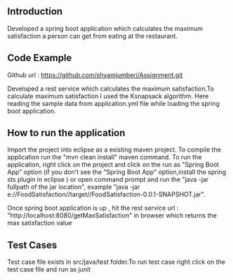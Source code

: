 ## Introduction

Developed a spring boot application which calculates the maximum satisfaction a person can get from eating at the restaurant.

## Code Example

Github url : https://github.com/shyamjumberi/Assignment.git

Developed a rest service which calculates the maximum satisfaction.To calculate maximum satisfaction I used the Ksnapsack algorithm.
Here reading the sample data from application.yml file while loading the spring boot application.

## How to run the application
Import the project into eclipse as a existing maven project.
 To compile the application run the "mvn clean install" maven command.
 To run the application, right click on the project and click on the run as "Spring Boot App" option (if you don't see the "Spring Boot App" option,install the spring sts plugin in eclipse ) or open command prompt and run the "java -jar fullpath of the jar location", 
 example "java -jar e://FoodSatisfaction//target//FoodSatisfaction-0.0.1-SNAPSHOT.jar".

Once spring boot application is up , hit the rest service url : "http://localhost:8080/getMaxSatisfaction" 
in browser which returns the max satisfaction value

## Test Cases
Test case file exists in src/java/test folder.To run test case right click on the test case file and run as junit


